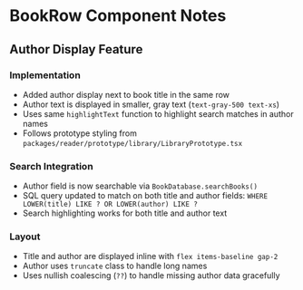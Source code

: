 # BookRow Component Notes

## Author Display Feature

### Implementation
- Added author display next to book title in the same row
- Author text is displayed in smaller, gray text (`text-gray-500 text-xs`)
- Uses same `highlightText` function to highlight search matches in author names
- Follows prototype styling from `packages/reader/prototype/library/LibraryPrototype.tsx`

### Search Integration
- Author field is now searchable via `BookDatabase.searchBooks()`
- SQL query updated to match on both title and author fields: `WHERE LOWER(title) LIKE ? OR LOWER(author) LIKE ?`
- Search highlighting works for both title and author text

### Layout
- Title and author are displayed inline with `flex items-baseline gap-2`
- Author uses `truncate` class to handle long names
- Uses nullish coalescing (`??`) to handle missing author data gracefully